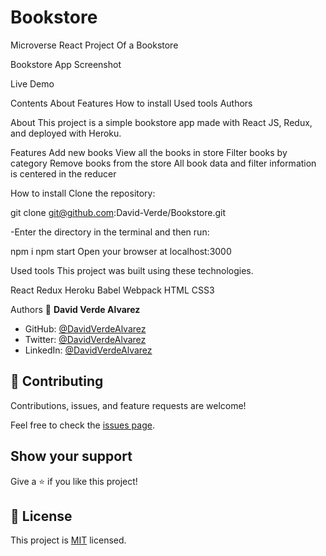 # Bookstore
Microverse React Project Of a Bookstore

Bookstore App
Screenshot

Live Demo

Contents
About
Features
How to install
Used tools
Authors

About
This project is a simple bookstore app made with React JS, Redux, and deployed with Heroku.



Features
Add new books
View all the books in store
Filter books by category
Remove books from the store
All book data and filter information is centered in the reducer

How to install
Clone the repository:

git clone git@github.com:David-Verde/Bookstore.git

-Enter the directory in the terminal and then run:

npm i
npm start
Open your browser at localhost:3000


Used tools
This project was built using these technologies.

React
Redux
Heroku
Babel
Webpack
HTML
CSS3

Authors
👤 **David Verde Alvarez**

- GitHub: [@DavidVerdeAlvarez](https://github.com/Unyielding1)
- Twitter: [@DavidVerdeAlvarez](https://twitter.com/UnyieldingOne)
- LinkedIn: [@DavidVerdeAlvarez](https://www.linkedin.com/in/david-verde-3349b114b/)




## 🤝 Contributing

Contributions, issues, and feature requests are welcome!

Feel free to check the [issues page](../../issues/).

## Show your support

Give a ⭐️ if you like this project!



## 📝 License


This project is [MIT](https://github.com/David-Verde/Bookstore/blob/1st-part-components/LICENSE) licensed.
